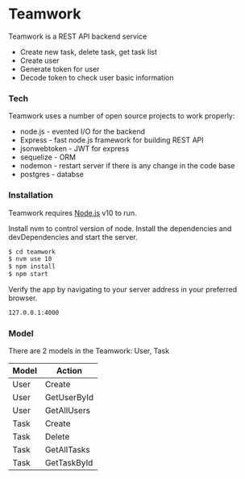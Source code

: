 # Teamwork

Teamwork is a REST API backend service

  - Create new task, delete task, get task list
  - Create user
  - Generate token for user
  - Decode token to check user basic information

### Tech

Teamwork uses a number of open source projects to work properly:

* node.js - evented I/O for the backend
* Express - fast node.js framework for building REST API
* jsonwebtoken - JWT for express
* sequelize - ORM 
* nodemon - restart server if there is any change in the code base
* postgres - databse

### Installation

Teamwork requires [Node.js](https://nodejs.org/) v10 to run.

Install nvm to control version of node.
Install the dependencies and devDependencies and start the server.

```sh
$ cd teamwork
$ nvm use 10
$ npm install 
$ npm start
```
Verify the app by navigating to your server address in your preferred browser.

```sh
127.0.0.1:4000
```

### Model

There are 2 models in the Teamwork: User, Task

| Model | Action |
| ------ | ------ |
| User | Create |
| User | GetUserById |
| User | GetAllUsers |
| Task | Create |
| Task | Delete |
| Task | GetAllTasks |
| Task | GetTaskById |



